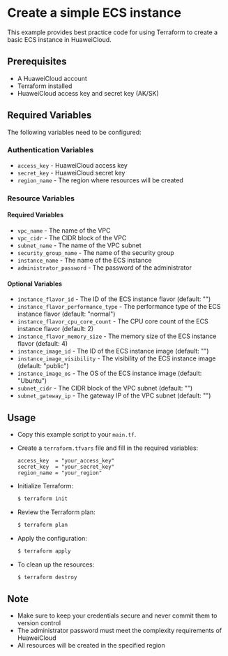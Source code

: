 # Create a simple ECS instance

This example provides best practice code for using Terraform to create a basic ECS instance in HuaweiCloud.

## Prerequisites

* A HuaweiCloud account
* Terraform installed
* HuaweiCloud access key and secret key (AK/SK)

## Required Variables

The following variables need to be configured:

### Authentication Variables

* `access_key` - HuaweiCloud access key
* `secret_key` - HuaweiCloud secret key
* `region_name` - The region where resources will be created

### Resource Variables

#### Required Variables

* `vpc_name` - The name of the VPC
* `vpc_cidr` - The CIDR block of the VPC
* `subnet_name` - The name of the VPC subnet
* `security_group_name` - The name of the security group
* `instance_name` - The name of the ECS instance
* `administrator_password` - The password of the administrator

#### Optional Variables

* `instance_flavor_id` - The ID of the ECS instance flavor (default: "")
* `instance_flavor_performance_type` - The performance type of the ECS instance flavor (default: "normal")
* `instance_flavor_cpu_core_count` - The CPU core count of the ECS instance flavor (default: 2)
* `instance_flavor_memory_size` - The memory size of the ECS instance flavor (default: 4)
* `instance_image_id` - The ID of the ECS instance image (default: "")
* `instance_image_visibility` - The visibility of the ECS instance image (default: "public")
* `instance_image_os` - The OS of the ECS instance image (default: "Ubuntu")
* `subnet_cidr` - The CIDR block of the VPC subnet (default: "")
* `subnet_gateway_ip` - The gateway IP of the VPC subnet (default: "")

## Usage

* Copy this example script to your `main.tf`.

* Create a `terraform.tfvars` file and fill in the required variables:

  ```hcl
  access_key  = "your_access_key"
  secret_key  = "your_secret_key"
  region_name = "your_region"
  ```

* Initialize Terraform:

  ```bash
  $ terraform init
  ```

* Review the Terraform plan:

  ```bash
  $ terraform plan
  ```

* Apply the configuration:

  ```bash
  $ terraform apply
  ```

* To clean up the resources:

  ```bash
  $ terraform destroy
  ```

## Note

* Make sure to keep your credentials secure and never commit them to version control
* The administrator password must meet the complexity requirements of HuaweiCloud
* All resources will be created in the specified region
